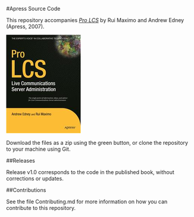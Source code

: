 #Apress Source Code

This repository accompanies [*Pro LCS*](http://www.apress.com/9781590598368) by Rui Maximo and Andrew Edney (Apress, 2007).

![Cover image](9781590598368.jpg)

Download the files as a zip using the green button, or clone the repository to your machine using Git.

##Releases

Release v1.0 corresponds to the code in the published book, without corrections or updates.

##Contributions

See the file Contributing.md for more information on how you can contribute to this repository.
